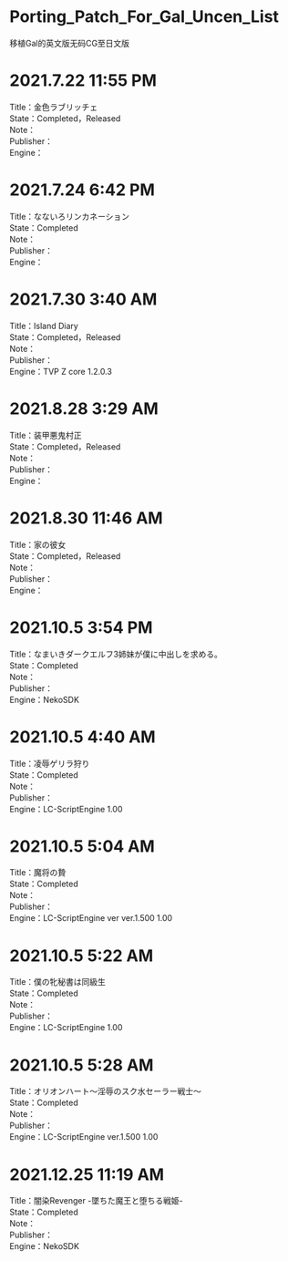 # Porting_Patch_For_Gal_Uncen_List
移植Gal的英文版无码CG至日文版

# 2021.7.22 11:55 PM
Title：金色ラブリッチェ  
State：Completed，Released  
Note：  
Publisher：  
Engine：  

# 2021.7.24 6:42 PM
Title：なないろリンカネーション  
State：Completed  
Note：  
Publisher：  
Engine：  

# 2021.7.30 3:40 AM
Title：Island Diary  
State：Completed，Released  
Note：  
Publisher：  
Engine：TVP Z core 1.2.0.3  

# 2021.8.28 3:29 AM
Title：装甲悪鬼村正  
State：Completed，Released  
Note：  
Publisher：  
Engine：  

# 2021.8.30 11:46 AM
Title：家の彼女  
State：Completed，Released  
Note：  
Publisher：  
Engine：  

# 2021.10.5 3:54 PM
Title：なまいきダークエルフ3姉妹が僕に中出しを求める。  
State：Completed  
Note：  
Publisher：  
Engine：NekoSDK  

# 2021.10.5 4:40 AM
Title：凌辱ゲリラ狩り  
State：Completed  
Note：  
Publisher：  
Engine：LC-ScriptEngine 1.00  

# 2021.10.5 5:04 AM
Title：魔将の贄  
State：Completed  
Note：  
Publisher：  
Engine：LC-ScriptEngine ver ver.1.500 1.00  

# 2021.10.5 5:22 AM
Title：僕の牝秘書は同級生  
State：Completed  
Note：  
Publisher：  
Engine：LC-ScriptEngine 1.00  

# 2021.10.5 5:28 AM
Title：オリオンハート～淫辱のスク水セーラー戦士～  
State：Completed  
Note：  
Publisher：  
Engine：LC-ScriptEngine ver.1.500 1.00  

# 2021.12.25 11:19 AM
Title：闇染Revenger -墜ちた魔王と堕ちる戦姫-  
State：Completed  
Note：  
Publisher：  
Engine：NekoSDK  

